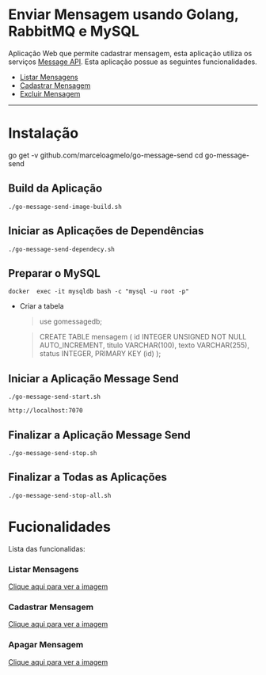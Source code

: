 # Enviar Mensagem usando Golang, RabbitMQ e MySQL

Aplicação Web que permite cadastrar mensagem, esta aplicação utiliza os serviços  [Message API](https://github.com/marceloagmelo/go-message-api). Esta aplicação possue as seguintes funcionalidades.

- [Listar Mensagens](#listar-mensagens)
- [Cadastrar Mensagem](#enviar-mensagem)
- [Excluir Mensagem](#atualizar-mensagem)

----

# Instalação

go get -v github.com/marceloagmelo/go-message-send
cd go-message-send

## Build da Aplicação

```
./go-message-send-image-build.sh
```

## Iniciar as Aplicações de Dependências
```
./go-message-send-dependecy.sh
```

## Preparar o MySQL

```
docker  exec -it mysqldb bash -c "mysql -u root -p"
```
- Criar a tabela
	> use gomessagedb;
	
	> CREATE TABLE mensagem (
id INTEGER UNSIGNED NOT NULL AUTO_INCREMENT,
titulo VARCHAR(100), texto VARCHAR(255),
status INTEGER,
PRIMARY KEY (id)
);

## Iniciar a Aplicação Message Send
```
./go-message-send-start.sh
```
```
http://localhost:7070
```

## Finalizar a Aplicação Message Send
```
./go-message-send-stop.sh
```

## Finalizar a Todas as Aplicações
```
./go-message-send-stop-all.sh
```

# Fucionalidades
Lista das funcionalidas:

### Listar Mensagens
[Clique aqui para ver a imagem](https://github.com/marceloagmelo/go-message-send/blob/master/imagens/tela-listar-mensagens.png?raw=true)

### Cadastrar Mensagem
[Clique aqui para ver a imagem](https://github.com/marceloagmelo/go-message-send/blob/master/imagens/tela-cadastrar-mensagem.png?raw=true)


### Apagar Mensagem
[Clique aqui para ver a imagem](https://github.com/marceloagmelo/go-message-send/blob/master/imagens/tela-listar-mensagens.png?raw=true)
